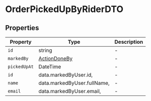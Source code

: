 # OrderPickedUpByRiderDTO

## Properties

| Property | Type | Description |
|----------|------|-------------|
| `id` | string | - |
| `markedBy` | [ActionDoneBy](../interfaces/ActionDoneBy.md) | - |
| `pickedUpAt` | DateTime | - |
| `id` | data.markedByUser.id, | - |
| `name` | data.markedByUser.fullName, | - |
| `email` | data.markedByUser.email, | - |
